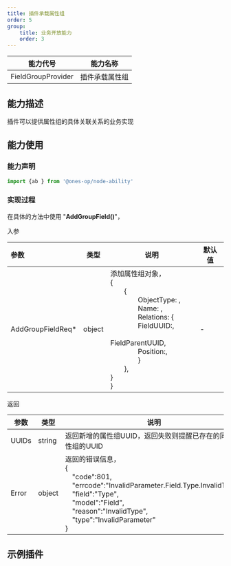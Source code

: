```yaml
---
title: 插件承载属性组
order: 5
group:
    title: 业务开放能力
    order: 3
---
```


|      能力代号      |    能力名称    |
| :----------------: | :------------: |
| FieldGroupProvider | 插件承载属性组 |

## 能力描述

插件可以提供属性组的具体关联关系的业务实现



## 能力使用

### 能力声明

```javascript
import {ab } from '@ones-op/node-ability'
```





### 实现过程

在具体的方法中使用 "**AddGroupField()**"，

入参

| 参数              | 类型   | 说明                                                         | 默认值 |
| :---------------- | ------ | ------------------------------------------------------------ | ------ |
| AddGroupFieldReq* | object | 添加属性组对象，<br />{<br /> &emsp;&emsp;{<br /> &emsp;&emsp;&emsp;&emsp;ObjectType: , <br /> &emsp;&emsp;&emsp;&emsp;Name: , <br /> &emsp;&emsp;&emsp;&emsp;Relations: { <br /> &emsp;&emsp;&emsp;&emsp;FieldUUID:,<br /> &emsp;&emsp;&emsp;&emsp;FieldParentUUID,<br /> &emsp;&emsp;&emsp;&emsp;Position:,<br /> &emsp;&emsp;&emsp;&emsp;}<br /> &emsp;&emsp;},<br />}<br />} | -      |

返回

| 参数  | 类型   | 说明                                                         |
| ----- | ------ | ------------------------------------------------------------ |
| UUIDs | string | 返回新增的属性组UUID，返回失败则提醒已存在的同名属性组的UUID |
| Error | object | 返回的错误信息，<br />{<br />     &emsp;"code":801,<br />     &emsp;"errcode":"InvalidParameter.Field.Type.InvalidType",<br />     &emsp;"field":"Type",<br />     &emsp;"model":"Field",<br />     &emsp;"reason":"InvalidType",<br />     &emsp;"type":"InvalidParameter"<br />} |



## 示例插件



